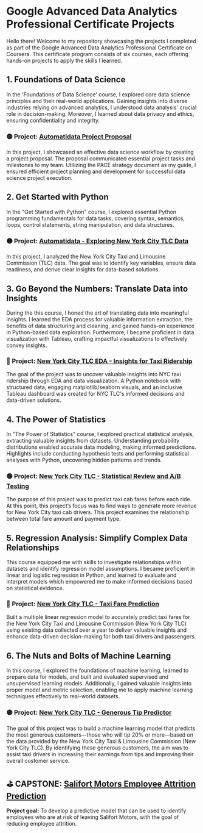 # Google Advanced Data Analytics Professional Certificate Projects

Hello there! Welcome to my repository showcasing the projects I completed as part of the Google Advanced Data Analytics Professional Certificate on Coursera. This certificate program consists of six courses, each offering hands-on projects to apply the skills I learned.

## 1. Foundations of Data Science

In the 'Foundations of Data Science' course, I explored core data science principles and their real-world applications. Gaining insights into diverse industries relying on advanced analytics, I understood data analysis' crucial role in decision-making. Moreover, I learned about data privacy and ethics, ensuring confidentiality and integrity.

### 🟡  Project: [Automatidata Project Proposal](./Automatidata-Project-Proposal.pdf)
In this project, I showcased an effective data science workflow by creating a project proposal. The proposal communicated essential project tasks and milestones to my team. Utilizing the PACE strategy document as my guide, I ensured efficient project planning and development for successful data science project execution.

## 2. Get Started with Python

In the "Get Started with Python" course, I explored essential Python programming fundamentals for data tasks, covering syntax, semantics, loops, control statements, string manipulation, and data structures.

### 🟠  Project: [Automatidata - Exploring New York City TLC Data](./Automatidata_NYC_TLC)
In this project, I analyzed the New York City Taxi and Limousine Commission (TLC) data. The goal was to identify key variables, ensure data readiness, and derive clear insights for data-based solutions. 

## 3. Go Beyond the Numbers: Translate Data into Insights

During the this course, I honed the art of translating data into meaningful insights. I learned the EDA process for valuable information extraction, the benefits of data structuring and cleaning, and gained hands-on experience in Python-based data exploration. Furthermore, I became proficient in data visualization with Tableau, crafting impactful visualizations to effectively convey insights.

### 🔴  Project: [New York City TLC EDA - Insights for Taxi Ridership](./NYC_TLC_Data_Exploration_Project)

The goal of the project was to uncover valuable insights into NYC taxi ridership through EDA and data visualization. A Python notebook with structured data, engaging matplotlib/seaborn visuals, and an inclusive Tableau dashboard was created for NYC TLC's informed decisions and data-driven solutions.

## 4. The Power of Statistics

In "The Power of Statistics" course, I explored practical statistical analysis, extracting valuable insights from datasets. Understanding probability distributions enabled accurate data modeling, making informed predictions. Highlights include conducting hypothesis tests and performing statistical analyses with Python, uncovering hidden patterns and trends.

### 🟢  Project: [New York City TLC - Statistical Review and A/B Testing](./NYC_TLC_AB_Testing)

The purpose of this project was to predict taxi cab fares before each ride. At this point, this project’s focus was to find ways to generate more revenue for New York City taxi cab drivers. This project examines the relationship between total fare amount and payment type. 

## 5. Regression Analysis: Simplify Complex Data Relationships

This course equipped me with skills to investigate relationships within datasets and identify regression model assumptions.  I became proficient in linear and logistic regression in Python, and learned to evaluate and interpret models which empowered me to make informed decisions based on statistical evidence.

### 🔵 Project: [New York City TLC - Taxi Fare Prediction](./NYC_Taxi_Fare_Prediction)

Built a multiple linear regression model to accurately predict taxi fares for the New York City Taxi and Limousine Commission (New York City TLC) using existing data collected over a year to deliver valuable insights and enhance data-driven decision-making for both taxi drivers and passengers.


## 6. The Nuts and Bolts of Machine Learning

In this course, I explored the foundations of machine learning, learned to prepare data for models, and built and evaluated supervised and unsupervised learning models. Additionally, I gained valuable insights into proper model and metric selection, enabling me to apply machine learning techniques effectively to real-world datasets. 

### 🟣 Project: [New York City TLC - Generous Tip Predictor](./Generous_Tip_Predictor)

The goal of this project was to build a machine learning model that predicts the most generous customers—those who will tip 20% or more—based on the data provided by the New York City Taxi & Limousine Commission (New York City TLC). By identifying these generous customers, the aim was to assist taxi drivers in increasing their earnings from tips and improving their overall customer service.

## ⛳ CAPSTONE: [Salifort Motors Employee Attrition Prediction](./Salifort_Motors)

**Project goal:** To develop a predictive model that can be used to identify employees who are at risk of leaving Salifort Motors, with the goal of reducing employee attrition.


